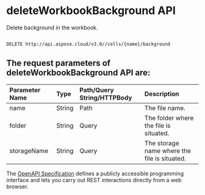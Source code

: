 # **deleteWorkbookBackground API**

Delete background in the workbook. 

```bash

DELETE http://api.aspose.cloud/v3.0//cells/{name}/background

```

## The request parameters of **deleteWorkbookBackground** API are: 

| Parameter Name | Type | Path/Query String/HTTPBody | Description | 
| :- | :- | :- |:- | 
|name|String|Path|The file name.|
|folder|String|Query|The folder where the file is situated.|
|storageName|String|Query|The storage name where the file is situated.|


The [OpenAPI Specification](https://reference.aspose.cloud/cells/#/WorkbookController/DeleteWorkbookBackground) defines a publicly accessible programming interface and lets you carry out REST interactions directly from a web browser.
